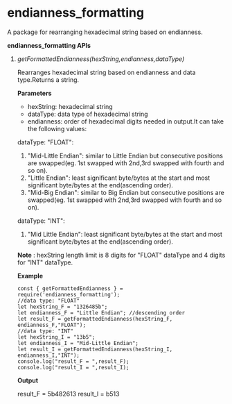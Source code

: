 # endianness_formatting

A package for rearranging hexadecimal string based on endianness.

**endianness_formatting APIs**

1. _getFormattedEndianness(hexString,endianness,dataType)_

   Rearranges hexadecimal string based on endianness and data type.Returns a string.

   **Parameters**

   - hexString: hexadecimal string
   - dataType: data type of hexadecimal string
   - endianness: order of hexadecimal digits needed in output.It can take the following values:

   dataType: "FLOAT":

   1. "Mid-Little Endian": similar to Little Endian but consecutive positions are swapped(eg. 1st swapped with 2nd,3rd swapped with fourth and so on).
   2. "Little Endian": least significant byte/bytes at the start and most significant byte/bytes at the end(ascending order).
   3. "Mid-Big Endian": similar to Big Endian but consecutive positions are swapped(eg. 1st swapped with 2nd,3rd swapped with fourth and so on).

   dataType: "INT":

   1. "Mid Little Endian": least significant byte/bytes at the start and most significant byte/bytes at the end(ascending order).

   **Note** : hexString length limit is 8 digits for "FLOAT" dataType and 4 digits for "INT" dataType.

   **Example**

   ```
   const { getFormattedEndianness } = require('endianness_formatting');
   //data type: "FLOAT"
   let hexString_F = "1326485b";
   let endianness_F = "Little Endian"; //descending order
   let result_F = getFormattedEndianness(hexString_F, endianness_F,"FLOAT");
   //data type: "INT"
   let hexString_I = "13b5";
   let endianness_I = "Mid-Little Endian";
   let result_I = getFormattedEndianness(hexString_I, endianness_I,"INT");
   console.log("result_F = ",result_F);
   console.log("result_I = ",result_I);
   ```

   **Output**

   result_F = 5b482613
   result_I = b513
